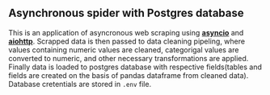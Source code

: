 ## Asynchronous spider with Postgres database
This is an application of asyncronous web scraping using **[asyncio](https://docs.python.org/3/library/asyncio.html)** and **[aiohttp](https://docs.aiohttp.org/en/stable/)**. Scrapped data is then passed to data cleaning pipeling, where values containing numeric values are cleaned, categorigal values are converted to numeric, and other necessary transformations are applied. Finally data is loaded to postgres database with respective fields(tables and fields are created on the basis of pandas dataframe from cleaned data). 
Database cretentials are stored in `.env` file.
